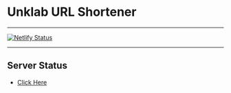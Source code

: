 # Unklab URL Shortener

---

[![Netlify Status](https://api.netlify.com/api/v1/badges/64215ae3-a92c-4ba3-b2a7-f3bf26d4d545/deploy-status)](https://app.netlify.com/sites/unklab/deploys)

---
## Server Status
- [Click Here](https://stats.uptimerobot.com/GKy6liBGw7/790544166)
